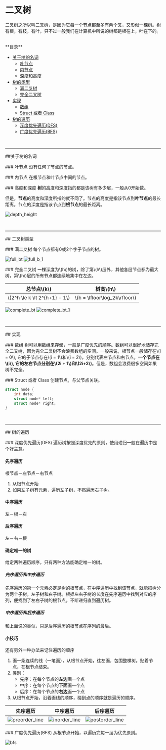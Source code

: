 # 二叉树


二叉树之所以叫二叉树，是因为它每一个节点都至多有两个叉，又形似一棵树。树有根，有枝，有叶，只不过一般我们在计算机中所说的树都是根在上，叶在下的。

<br>
<div class="toc">
**目录**

- [关于树的名词](#terminologies)
	- [叶节点](#leaf-node)
	- [内节点](#inner-node)
	- [深度和高度](#height-and-depth)
- [树的类型](#types)
	- [满二叉树](#full-binary-tree)
	- [完全二叉树](#complete-binary-tree)
- [实现](#implementation)
	- [数组](#array)
	- [Struct 或者 Class](#struct-or-class)
- [树的遍历](#tree-traversal)
	- [深度优先遍历(DFS)](#depth-first-search)
	- [广度优先遍历(BFS)](#breadth-first-search)
</div>
<br>

-----

##<a name="terminologies"></a>关于树的名词

###<a name="leaf-node"></a> 叶节点
没有任何子节点的节点。

###<a name="inner-node"></a> 内节点
在根节点和叶节点中间的节点。

###<a name="height-and-depth"></a> 高度和深度
**树**的高度和深度指的都是该树有多少层，一般从0开始数。

但是，**节点**的高度和深度所指的就不同了。节点的高度是指该节点到**叶节点**的最长距离，节点的深度是指该节点到**根节点**的最长距离。

![depth_height](/img/post/depth_height.gif)

<br>

-----

##<a name="types"></a> 二叉树类型

###<a name="full-binary-tree"></a> 满二叉树
每个节点都有0或2个字子节点的树。

![full_bt](/img/post/full_binary_tree.gif)
![full_b_1](/img/post/full_binary_tree_1.gif)

###<a name="complete-binary-tree"></a> 完全二叉树
一棵深度为\\(h\\)的树，除了第\\(h\\)层外，其他各层节点都为最大树，第\\(h\\)层的所有节点都连续地集中在左边。

总节点\\(k\\) | 树高\\(h\\)
--- | ---
\\(2^h \le k \lt 2^{h+1} - 1\\) | \\(h = \lfloor\log_2k\rfloor\\)

![complete_bt](/img/post/complete_binary_tree.gif)
![complete_bt_1](/img/post/complete_binary_tree_1.gif)

<br>

-----

##<a name="implementation"></a> 实现

###<a name="array"></a> 数组
树可以用数组来存储，一般是广度优先的顺序。数组可以很好地储存完全二叉树，因为完全二叉树不会浪费数组的空间。一般来说，根节点一般储存在\\(i = 0\\), 它的子节点存在\\(i = 1\\)和\\(i = 2\\)，分别代表左节点和右节点。**一个节点在\\(i\\), 它的左右节点分别在\\(2i + 1\\)和\\(2i+2\\)**。但是，数组会浪费很多空间如果树不完全。

###<a name="struct-or-class"></a> Struct 或者 Class
创建节点，与父节点关联。

``` cpp
struct node {
    int data;
    struct node* left;
    struct node* right;
}
```

<br>

-----

##<a name="tree-traversal"></a> 树的遍历

###<a name="depth-first-search"></a> 深度优先遍历(DFS)
遍历树按照深度优先的原则，使用递归一般在遍历中是个好主意。

#### 先序遍历
根节点－左节点－右节点

1. 从根节点开始
1. 如果左子树有元素，遍历左子树，不然遍历右子树。

#### 中序遍历
左－根－右

#### 后序遍历
左－右－根

#### 确定唯一的树
给定两种遍历顺序，只有两种方法能确定唯一的树。

##### 先序遍历和中序遍历
先序遍历的第一个元素必定是树的根节点，在中序遍历中找到该节点，就能把树分为两个子树，左子树和右子树。根据左右子树的长度在先序遍历中找到对应的序列，便找到了左右子树的根节点。不断递归直到遍历树。

##### 中序遍历和后序遍历
和上面说的类似，只是后序遍历的根节点在序列的最后。

#### 小技巧
还有另外一种办法来记住遍历的顺序

1. 画一条连续的线（一笔画），从根节点开始，往左画，包围整棵树，贴着节点，在根节点结束。
1. 类别：
    - 先序：在每个节点的**左边**画一个点
    - 中序：在每个节点的**下面**画一个点
    - 后序：在每个节点的**右边**画一个点
1. 从根节点开始，沿着画线的顺序，碰到点的顺序就是遍历的顺序。

先序遍历|中序遍历|后序遍历
---|---|---
![preorder_line](/img/post/Sorted_binary_tree_preorder.svg)|![inorder_line](/img/post/Sorted_binary_tree_inorder.svg)|![postorder_line](/img/post/Sorted_binary_tree_postorder.svg)

###<a name="breadth-first-search"></a> 广度优先遍历(BFS)
从根节点开始，以遍历完每一层为优先原则。

![bfs](/img/post/Sorted_binary_tree_breadth-first_traversal.svg)

